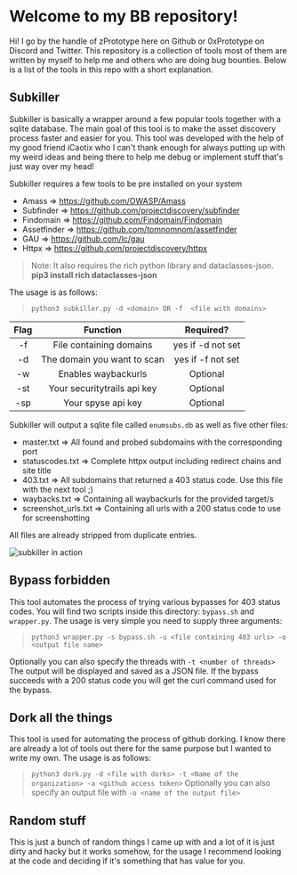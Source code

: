 
# Welcome to my BB repository!
Hi! I go by the handle of zPrototype here on Github or 0xPrototype on Discord and Twitter. This repository is a collection of tools most of them are written by myself to help me and others who are doing bug bounties. Below is a list of the tools in this repo with a short explanation.

## Subkiller
Subkiller is basically a wrapper around a few popular tools together with a sqlite database. The main goal of this tool is to make the asset discovery process faster and easier for you. This tool was developed with the help of my good friend iCaotix who I can't thank enough for always putting up with my weird ideas and being there to help me debug or implement stuff that's just way over my head!

Subkiller requires a few tools to be pre installed on your system
- Amass => https://github.com/OWASP/Amass
- Subfinder => https://github.com/projectdiscovery/subfinder
- Findomain => https://github.com/Findomain/Findomain
- Assetfinder => https://github.com/tomnomnom/assetfinder
- GAU => https://github.com/lc/gau
- Httpx => https://github.com/projectdiscovery/httpx
> Note: It also requires the rich python library and dataclasses-json. **pip3 install rich dataclasses-json**

The usage is as follows:
> `python3 subkiller.py -d <domain> OR -f  <file with domains>`

| Flag|Function|Required?|
|:-------------:|:-------------:|:-----:|
|-f|File containing domains|yes if -d not set|
|-d|The domain you want to scan|yes if -f not set|
|-w|Enables waybackurls|Optional|
|-st|Your securitytrails api key|Optional|
|-sp|Your spyse api key|Optional|

Subkiller will output a sqlite file called `enumsubs.db` as well as five other files:
- master.txt => All found and probed subdomains with the corresponding port
- statuscodes.txt => Complete httpx output including redirect chains and site title
- 403.txt => All subdomains that returned a 403 status code. Use this file with the next tool ;)
- waybacks.txt => Containing all waybackurls for the provided target/s
- screenshot_urls.txt => Containing all urls with a 200 status code to use for screenshotting

All files are already stripped from duplicate entries.

![subkiller in action](https://i.imgur.com/138OH4X.png)

## Bypass forbidden
This tool automates the process of trying various bypasses for 403 status codes. You will find two scripts inside this directory: `bypass.sh` and `wrapper.py`. The usage is very simple you need to supply three arguments:
> `python3 wrapper.py -s bypass.sh -u <file containing 403 urls> -o <output file name>`

Optionally you can also specify the threads with `-t <number of threads>`
The output will be displayed and saved as a JSON file. If the bypass succeeds with a 200 status code you will get the curl command used for the bypass. 

## Dork all the things
This tool is used for automating the process of github dorking. I know there are already a lot of tools out there for the same purpose but I wanted to write my own. The usage is as follows:
> `python3 dork.py -d <file with dorks> -t <Name of the organization> -a <github access token>`
> Optionally you can also specify an output file with `-o <name of the output file>`

## Random stuff
This is just a bunch of random things I came up with and a lot of it is just dirty and hacky but it works somehow, for the usage I recommend looking at the code and deciding if it's something that has value for you.
